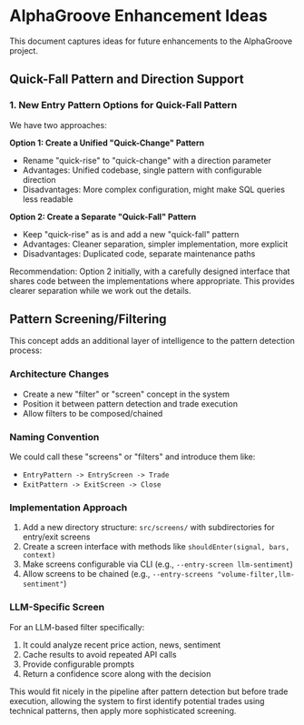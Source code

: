 # AlphaGroove Enhancement Ideas

This document captures ideas for future enhancements to the AlphaGroove project.

## Quick-Fall Pattern and Direction Support

### 1. New Entry Pattern Options for Quick-Fall Pattern

We have two approaches:

**Option 1: Create a Unified "Quick-Change" Pattern**

- Rename "quick-rise" to "quick-change" with a direction parameter
- Advantages: Unified codebase, single pattern with configurable direction
- Disadvantages: More complex configuration, might make SQL queries less readable

**Option 2: Create a Separate "Quick-Fall" Pattern**

- Keep "quick-rise" as is and add a new "quick-fall" pattern
- Advantages: Cleaner separation, simpler implementation, more explicit
- Disadvantages: Duplicated code, separate maintenance paths

Recommendation: Option 2 initially, with a carefully designed interface that shares code between the
implementations where appropriate. This provides clearer separation while we work out the details.

## Pattern Screening/Filtering

This concept adds an additional layer of intelligence to the pattern detection process:

### Architecture Changes

- Create a new "filter" or "screen" concept in the system
- Position it between pattern detection and trade execution
- Allow filters to be composed/chained

### Naming Convention

We could call these "screens" or "filters" and introduce them like:

- `EntryPattern -> EntryScreen -> Trade`
- `ExitPattern -> ExitScreen -> Close`

### Implementation Approach

1. Add a new directory structure: `src/screens/` with subdirectories for entry/exit screens
2. Create a screen interface with methods like `shouldEnter(signal, bars, context)`
3. Make screens configurable via CLI (e.g., `--entry-screen llm-sentiment`)
4. Allow screens to be chained (e.g., `--entry-screens "volume-filter,llm-sentiment"`)

### LLM-Specific Screen

For an LLM-based filter specifically:

1. It could analyze recent price action, news, sentiment
2. Cache results to avoid repeated API calls
3. Provide configurable prompts
4. Return a confidence score along with the decision

This would fit nicely in the pipeline after pattern detection but before trade execution, allowing
the system to first identify potential trades using technical patterns, then apply more
sophisticated screening.
